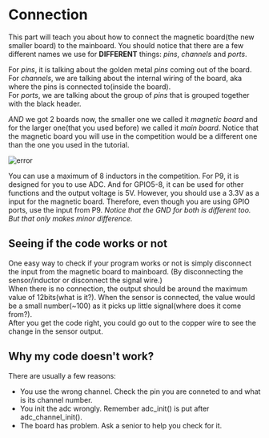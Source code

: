 # Connection
This part will teach you about how to connect the magnetic board(the new smaller board) to the mainboard. 
You should notice that there are a few different names we use for **DIFFERENT** things: *pins*, *channels* and *ports*. 

For *pins*, it is talking about the golden metal *pins* coming out of the board.  
For *channels*, we are talking about the internal wiring of the board, aka where the pins is connected to(inside the board).  
For *ports*, we are talking about the group of *pins* that is grouped together with the black header.  

*AND* we got 2 boards now, the smaller one we called it *magnetic board* and for the larger one(that you used before) we called it *main board*.
Notice that the magnetic board you will use in the competition would be a different one than the one you used in the tutorial.

![error](./conn.png)

You can use a maximum of 8 inductors in the competition. For P9, it is designed for you to use ADC. And for GPIO5-8, it can be used 
for other functions and the output voltage is 5V. However, you should use a 3.3V as a input for the magnetic board. Therefore, even though 
you are using GPIO ports, use the input from P9. 
*Notice that the GND for both is different too. But that only makes minor difference.*

## Seeing if the code works or not
One easy way to check if your program works or not is simply disconnect the input from the magnetic board to mainboard. 
(By disconnecting the sensor/inductor or disconnect the signal wire.)  
When there is no connection, the output should be around the maximum value of 12bits(what is it?). When the sensor is connected, the value 
would be a small number(~100) as it picks up little signal(where does it come from?).  
After you get the code right, you could go out to the copper wire to see the change in the sensor output.

## Why my code doesn't work?
There are usually a few reasons:
* You use the wrong channel. Check the pin you are conneted to and what is its channel number.
* You init the adc wrongly. Remember adc_init() is put after adc_channel_init().
* The board has problem. Ask a senior to help you check for it. 
